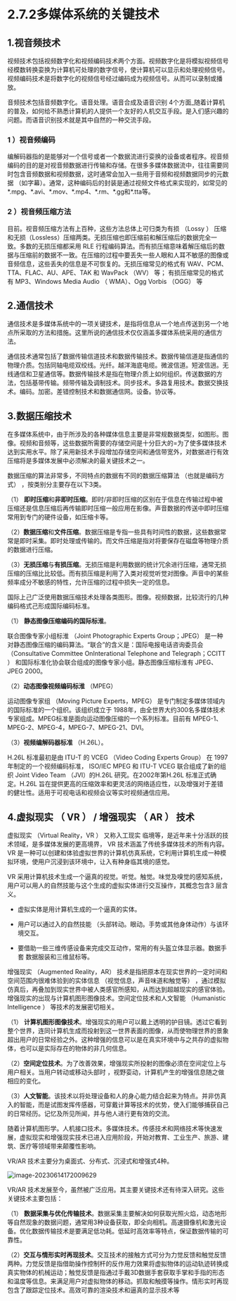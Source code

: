 # 2.7.2多媒体系统的关键技术

## 1.视音频技术

视频技术包括视频数字化和视频编码技术两个方面。视频数字化是将模拟视频信号经模数转换娈换为计算机可处理的数字信号，使计算机可以显示和处理视频信号。视频编码技术是将数字化的视频信号经过编码成为视频信号。从而可以录制或播放。

音频技术包括音频数字化。语音处理。语音合成及语音识别 4个方面_随着计算机的普及，如何给不熟悉计算机的人提供一个友好的人机交互手段。是入们感兴趣的问题。而语音识别技术就是其中自然的一种交流手段。

### 1 ）视音频编码

编解码器指的是能够对一个信号或者一个数据流进行娈换的设备或者程序。视音频编码的目的是对视音频数据进行传输和存储。在很多多媒体数据流中，往往需要同时包含音频数据和视频数据，这时通常会加入一些用于音频和视频数据同步的元数据 （如字幕）。通常，这种编码后的封装是通过视频文件格式来实现的，如常见的 \*.mpg、\*.avi、\*.mov、\*.mp4、\*.rm、\*.gg和\*.tta等。

### 2 ）视音频压缩方法

目前。视音频压缩方法有上百种，这些方法总体上可归类为有损 （Lossy ） 压缩和无损（Lossless）压缩两类。无损压缩也即压缩前和解压缩后的数据完全一致。多数的无损压缩都采用 RLE 行程编码算法。而有损压缩意味着解压缩后的数据与压缩前的数据不一致。在压缩的过程中要丢失一些人眼和人耳不敏感的图像或音频信息，这些丢失的信息是不可恢复的。无损压缩常见的格式有 WAV、PCM、TTA、FLAC、AU、APE、TAK 和 WavPack （WV） 等；  有损压缩常见的格式有 MP3、Windows Media Audio （ WMA）、Ogg Vorbis （OGG） 等

## 2.通信技术

通信技术是多媒体系统中的一项关键技术，是指将信息从一个地点传送到另一个地点所采取的方法和措施。这里所说的通信技术仅仅涵盖多媒体系统采用的通信方法。

通信技术通常包括了数据传输信道技术和数据传输技术。数据传输信道是指通信的物理介质。包括同轴电缆双绞线。光纤。越洋海底电缆。微波信道。短波信逍。无线通信和卫星通信等。数据传输技术是指在物理介质上如何组织。传送数据的方法，包括基带传输。频带传输及调制技术。同步技术。多路复用技术。数据交换技术。编码。加密。差错控制技术和数据通信网。设备。协议等。

## 3.数据压缩技术

在多媒体系统中，由于所涉及的各种媒体信息主要是非常规数据类型，如图形。图像。视频和音频等，这些数据所需要的存储空间是十分巨大的=为了使多媒体技术达到实用水平。除了采用新技术手段增加存储空间和通信带宽外，对数据进行有效压缩将是多媒体发展中必须解决的最关键技术之一。

数据压缩的算法非常多，不同特点的数据有不同的数据压缩算法 （也就是编码方式） ，按类别分主要存在以下3类。

（1）  **即时压缩**和**非即时压缩**。即时/非即时压缩的区别在于信息在传输过程中被压缩还是信息压缩后再传输即时压缩一般应用在影像。声音数据的传送中即时压缩常用到专门的硬件设备，如压缩卡等。

（2）**数据压缩**和**文件压缩**。数据压缩是专指一些具有时间性的数据，这些数据常常是即时采集。即时处理或传输的。而文件压缩是指对将要保存在磁盘等物理介质的数据进行压缩。

（3）**无损压缩**与**有损压缩**。无损压缩是利用数据的统计冗余进行压缩，通常无损压缩的压缩比比较低。而有损压缩是利用了入类对视觉听觉对图像。声音中的某些频率成分不敏感的特性，允许压缩的过程中损失一定的信息。

国际上己广泛使用数据压缩技术处理各类图形。图像。视频数据，比较流行的几种编码格式己形成国际编码标准。

（1） **静态图像压缩编码的国际标淮**。

联合图像专家小组标淮 （Joint Photographic Experts Group；JPEG） 是一种对静态图像压缩的编码算法。“联合”的含义是：国际电报电话咨询委员会 （Consultative Committee OnInterational Telephone and Telegraph；CCITT ） 和国际标准化协会联合组成的图像专家小组。静态图像压缩标淮有 JPEG、JPEG 2000。

（2）**动态图像视频编码标淮** （MPEG）

运动图像专家组 （Moving Picture Experts，MPEG） 是专门制定多媒体领域内的国际标准的一个组织。该组织成立于 1988年，由全世界大约300名多媒体技术专家组成。MPEG标准是面向运动图像压缩的一个系列标准。目前有 MPEG-1、MPEG-2、MPEG-4，MPEG-7、MPEG-21、DVI。

（3）**视频编解码器标准** （H.26L）。

H.26L 标准最初是由 ITU-T 的 VCEG （Video Coding Experts Group） 在 1997 年制定的一个视频编码标准， ISO/IEC MPEG 和 ITU-T VCEG 联合组成了新的组织 Joint Video Team （JVI）的H.26L 研究。在2002年第H.26L 标准正式确定。H.26L 旨在提供更高的压缩效率和更灵活的网络适应性，以及增强对于差错的健壮性。适用于可视电话和视频会议等实时视频通信应用。

## 4.虚拟现实 （ VR ） / 增强现实 （ AR ） 技术

虚拟现实 （Virtual Reality，VR ） 又称入工现实 临境等，是近年来十分活跃的技术领域，是多媒体发展的更高境界， VR 技术涵盖了传统多媒体技术的所有内容。 VR 是一种可以创建和体验虚拟世界的计算机仿真系统，它利用计算机生成一种模拟环境，使用户沉浸到该环境中，让入有种身临其境的感觉。

VR 采用计算机技术生成一个逼真的视觉。听觉。触觉。味觉及嗅觉的感知系统，用户可以用人的自然技能与这个生成的虚拟实体进行交互操作，其概念包含3  层含义。

- 虚拟实体是用计算机生成的一个逼真的实体。

- 用户可以通过入的自然技能 （头部转动。眼动。手势或其他身体动作）与该环境交互。

- 要借助一些三维传感设备来完成交互动作，常用的有头盔立体显示器。数据手套 数据服装和三维鼠标等。

增强现实 （Augmented Reality，AR） 技术是指把原本在现实世界的一定时间和空间范围内很难体验到的实体信息 （视觉信息，声音味道和触觉等） ，通过模拟仿真后，再叠加到现实世界中被人类感官所感知，从而达到超越现实的感官体验。增强现实的出现与计算机图形图像技术。空间定位技术和人文智能 （Humanistic Intelligence ） 等技术的发展密切相关。

（1） **计算机图形图像技术**。增强现实的用户可以戴上透明的护目镜。透过它看到整个世界，连同计算机生成而投射到这一世界表面的图像，从而使物理世界的景象超出用户的日常经验之外。这种增强的信息可以是在真实环境中与之共存的虚拟物体，也可以是实际存在的物体的非几何信息。

（2）**空间定位技术**。为了改善效果，增强现实所投射的图像必须在空间定位上与用户相关。当用户转动或移动头部时 ，视野娈动，计算机产生的增强信息随之做相应的变化。

（3）**人文智能**。该技术以将处理设备和人的身心能力结合起来为特点。并非仿真入的智能，而是试图发挥传感器，可穿戴计算等技术的优势，使入们能够捕获自己的日常经历。记忆及所见所闻，并与他人进行更有效的交流。

随着计算机图形学。人机接口技术。多媒体技术。传感技术和网络技术等快速发展，虚拟现实和增强现实技术已进入应用阶段，开始对教育、工业生产、旅游、建筑、医疗等领域带来颠覆性影响。

VR/AR 技术主要分为桌面式、分布式、沉浸式和增强式4种。

![image-20230614172009629](./assets/表2-7)

VR/AR 技术发展至今，虽然被广泛应用。其主要关键技术还有待深入研究。这些关键技术主要包括：

（1） **数据采集与优化传输技术**。数据采集主要解决如何获取光照火焰，动态地形等自然现象的数据问题，通常用3种设备获取，即全向相机。高速摄像机和激光设备。优化数据传输技术是要满足低功耗。低延时高效率等特点，保证数据传输的可靠性。

（2）**交互与情形实时再现技术**。交互技术的接触方式可分为力觉反馈和触觉反馈两种。力觉反馈是指借助操作控制杆的反作用力效果将虚拟物体的运动轨迹转换成真实物体的机械运动；触觉反馈是指通过手戴3D数据手套获取手掌和手指的形态和温度等信息。来满足用户对虚拟物体的移动。抓取和触摸等操作。情形实时再现包含了跟踪定位技术。高效可靠的渲染技术和逼真的显示技术等